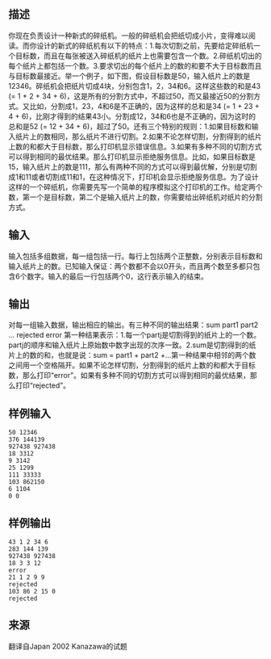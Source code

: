 ## 描述


你现在负责设计一种新式的碎纸机。一般的碎纸机会把纸切成小片，变得难以阅读。而你设计的新式的碎纸机有以下的特点：1.每次切割之前，先要给定碎纸机一个目标数，而且在每张被送入碎纸机的纸片上也需要包含一个数。2.碎纸机切出的每个纸片上都包括一个数。3.要求切出的每个纸片上的数的和要不大于目标数而且与目标数最接近。举一个例子，如下图，假设目标数是50，输入纸片上的数是12346。碎纸机会把纸片切成4块，分别包含1，2，34和6。这样这些数的和是43 (= 1 + 2 + 34 + 6)，这是所有的分割方式中，不超过50，而又最接近50的分割方式。又比如，分割成1，23，4和6是不正确的，因为这样的总和是34 (= 1 + 23 + 4 + 6)，比刚才得到的结果43小。分割成12，34和6也是不正确的，因为这时的总和是52 (= 12 + 34 + 6)，超过了50。还有三个特别的规则：1.如果目标数和输入纸片上的数相同，那么纸片不进行切割。2.如果不论怎样切割，分割得到的纸片上数的和都大于目标数，那么打印机显示错误信息。3.如果有多种不同的切割方式可以得到相同的最优结果。那么打印机显示拒绝服务信息。比如，如果目标数是15，输入纸片上的数是111，那么有两种不同的方式可以得到最优解，分别是切割成1和11或者切割成11和1，在这种情况下，打印机会显示拒绝服务信息。为了设计这样的一个碎纸机，你需要先写一个简单的程序模拟这个打印机的工作。给定两个数，第一个是目标数，第二个是输入纸片上的数，你需要给出碎纸机对纸片的分割方式。

## 输入


输入包括多组数据，每一组包括一行。每行上包括两个正整数，分别表示目标数和输入纸片上的数。已知输入保证：两个数都不会以0开头，而且两个数至多都只包含6个数字。输入的最后一行包括两个0，这行表示输入的结束。

## 输出


对每一组输入数据，输出相应的输出。有三种不同的输出结果：sum part1 part2 ... rejected error 第一种结果表示：1.每一个partj是切割得到的纸片上的一个数。partj的顺序和输入纸片上原始数中数字出现的次序一致。2.sum是切割得到的纸片上的数的和，也就是说：sum = part1 + part2 +...第一种结果中相邻的两个数之间用一个空格隔开。如果不论怎样切割，分割得到的纸片上数的和都大于目标数，那么打印“error”。如果有多种不同的切割方式可以得到相同的最优结果，那么打印“rejected”。 

## 样例输入


```
50 12346
376 144139
927438 927438
18 3312
9 3142
25 1299
111 33333
103 862150
6 1104
0 0

```


## 样例输出


```
43 1 2 34 6
283 144 139
927438 927438
18 3 3 12
error
21 1 2 9 9
rejected
103 86 2 15 0
rejected

```


## 来源


翻译自Japan 2002 Kanazawa的试题

